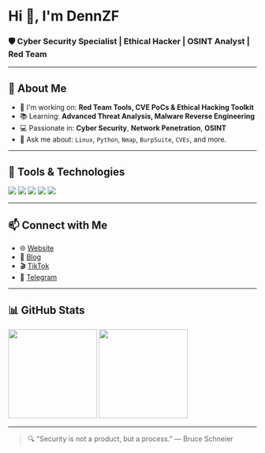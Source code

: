 # Hi 👋, I'm DennZF

### 🛡️ Cyber Security Specialist | Ethical Hacker | OSINT Analyst | Red Team

---

## 🤖 About Me

- 🔧 I'm working on: **Red Team Tools, CVE PoCs & Ethical Hacking Toolkit**
- 📚 Learning: **Advanced Threat Analysis, Malware Reverse Engineering**
- 💻 Passionate in: **Cyber Security**, **Network Penetration**, **OSINT**
- 💬 Ask me about: `Linux`, `Python`, `Nmap`, `BurpSuite`, `CVEs`, and more.

---

## 🔧 Tools & Technologies
<p align="left">
  <img src="https://img.shields.io/badge/Linux-222222?style=for-the-badge&logo=linux&logoColor=white"/>
  <img src="https://img.shields.io/badge/BurpSuite-F44747?style=for-the-badge&logo=burpsuite&logoColor=white"/>
  <img src="https://img.shields.io/badge/Nmap-004880?style=for-the-badge&logo=nmap&logoColor=white"/>
  <img src="https://img.shields.io/badge/Python-3670A0?style=for-the-badge&logo=python&logoColor=yellow"/>
  <img src="https://img.shields.io/badge/GitHub-181717?style=for-the-badge&logo=github&logoColor=white"/>
</p>

---

## 📫 Connect with Me
- 🌐 [Website](https://multiverseonix.com)
- 📰 [Blog](https://blog.multiverseonix.com)
- 🎬 [TikTok](https://tiktok.com/@dennzfx7)
- 💬 [Telegram](https://t.me/dennzf)

---

## 📊 GitHub Stats
<p align="left">
  <img src="https://github-readme-stats.vercel.app/api?username=DennZF&show_icons=true&theme=tokyonight" height="180px"/>
  <img src="https://github-readme-stats.vercel.app/api/top-langs/?username=DennZF&layout=compact&theme=tokyonight" height="180px"/>
</p>

---

> 🔍 “Security is not a product, but a process.” — Bruce Schneier
